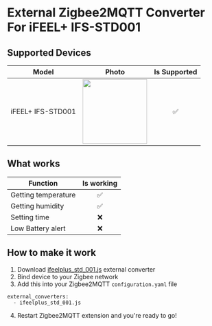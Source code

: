 # External Zigbee2MQTT Converter For iFEEL+ IFS-STD001
## Supported Devices
| Model | Photo | Is Supported |
|-----------------|:-------------------------------:|:---------:|
|iFEEL+ IFS-STD001|<img src="https://cdn1.ozone.ru/s3/multimedia-9/wc1000/6267204177.jpg" width="150">|✅|
## What works
| Function | Is working |
|-------------------|:------:|
|Getting temperature|✅|
|Getting humidity|✅|
|Setting time|❌|
|Low Battery alert|❌|
## How to make it work
1. Download [ifeelplus_std_001.js](https://github.com/Corvych/ifeel_ifs_std_001_z2m/blob/stable/ifeelplus_std_001.js) external converter
2. Bind device to your Zigbee network
3. Add this into your Zigbee2MQTT `configuration.yaml` file
```
external_converters:
  - ifeelplus_std_001.js
```
4. Restart Zigbee2MQTT extension and you're ready to go!
